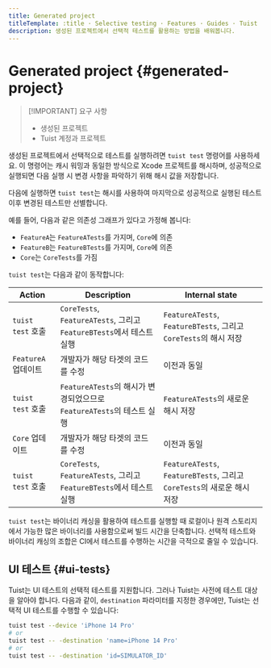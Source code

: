 ```yaml
---
title: Generated project
titleTemplate: :title · Selective testing · Features · Guides · Tuist
description: 생성된 프로젝트에서 선택적 테스트를 활용하는 방법을 배워봅니다.
---
```


# Generated project {#generated-project}

> [!IMPORTANT] 요구 사항
>
> - <LocalizedLink href="/guides/features/projects">생성된 프로젝트</LocalizedLink>
> - <LocalizedLink href="/server/introduction/accounts-and-projects">Tuist 계정과 프로젝트</LocalizedLink>

생성된 프로젝트에서 선택적으로 테스트를 실행하려면 `tuist test` 명령어를 사용하세요. 이 명령어는 <LocalizedLink href="/guides/features/build/cache#cache-warming">캐시 워밍</LocalizedLink>과 동일한 방식으로 Xcode 프로젝트를 <LocalizedLink href="/guides/features/projects/hashing">해시</LocalizedLink>하며, 성공적으로 실행되면 다음 실행 시 변경 사항을 파악하기 위해 해시 값을 저장합니다.

다음에 실행하면 `tuist test`는 해시를 사용하여 마지막으로 성공적으로 실행된 테스트 이후 변경된 테스트만 선별합니다.

예를 들어, 다음과 같은 의존성 그래프가 있다고 가정해 봅니다:

- `FeatureA`는 `FeatureATests`를 가지며, `Core`에 의존
- `FeatureB`는 `FeatureBTests`를 가지며, `Core`에 의존
- `Core`는 `CoreTests`를 가짐

`tuist test`는 다음과 같이 동작합니다:

| Action          | Description                                                | Internal state                                               |
| --------------- | ---------------------------------------------------------- | ------------------------------------------------------------ |
| `tuist test` 호출 | `CoreTests`, `FeatureATests`, 그리고 `FeatureBTests`에서 테스트 실행 | `FeatureATests`, `FeatureBTests`, 그리고 `CoreTests`의 해시 저장     |
| `FeatureA` 업데이트 | 개발자가 해당 타겟의 코드를 수정                                         | 이전과 동일                                                       |
| `tuist test` 호출 | `FeatureATests`의 해시가 변경되었으므로 `FeatureATests`의 테스트 실행       | `FeatureATests`의 새로운 해시 저장                                   |
| `Core` 업데이트     | 개발자가 해당 타겟의 코드를 수정                                         | 이전과 동일                                                       |
| `tuist test` 호출 | `CoreTests`, `FeatureATests`, 그리고 `FeatureBTests`에서 테스트 실행 | `FeatureATests`, `FeatureBTests`, 그리고 `CoreTests`의 새로운 해시 저장 |

`tuist test`는 바이너리 캐싱을 활용하여 테스트를 실행할 때 로컬이나 원격 스토리지에서 가능한 많은 바이너리를 사용함으로써 빌드 시간을 단축합니다. 선택적 테스트와 바이너리 캐싱의 조합은 CI에서 테스트를 수행하는 시간을 극적으로 줄일 수 있습니다.

## UI 테스트 {#ui-tests}

Tuist는 UI 테스트의 선택적 테스트를 지원합니다. 그러나 Tuist는 사전에 테스트 대상을 알아야 합니다. 다음과 같이, `destination` 파라미터를 지정한 경우에만, Tuist는 선택적 UI 테스트를 수행할 수 있습니다:

```sh
tuist test --device 'iPhone 14 Pro'
# or
tuist test -- -destination 'name=iPhone 14 Pro'
# or
tuist test -- -destination 'id=SIMULATOR_ID'
```

